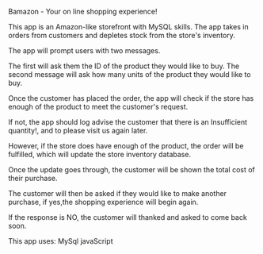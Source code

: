 Bamazon - Your on line shopping experience!

This app is an Amazon-like storefront with MySQL skills. The app takes in orders from customers and depletes stock from the store's inventory. 

The app will prompt users with two messages.

The first will ask them the ID of the product they would like to buy.
The second message will ask how many units of the product they would like to buy.

Once the customer has placed the order, the app will check if the store has enough of the product to meet the customer's request.

If not, the app should log advise the customer that there is an Insufficient quantity!, and to please visit us again later.

However, if the store does have enough of the product, the order will be fulfilled, which will update the store inventory database.

Once the update goes through, the customer will be shown the total cost of their purchase.

The customer will then be asked if they would like to make another purchase, if yes,the shopping experience will begin again. 

If the response is NO, the customer will thanked and asked to come back soon.



This app uses:
MySql
javaScript
